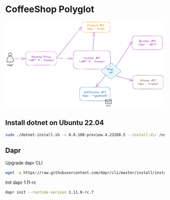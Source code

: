 # CoffeeShop Polyglot

![coffeeshop-polyglot-highlevelarchirecture](assets/coffeeshop-polyglot-highlevelarchirecture.png)

## Install dotnet on Ubuntu 22.04

```sh
sudo ./dotnet-install.sh -v 8.0.100-preview.4.23260.5 --install-dir /usr/share/dotnet
```

## Dapr

Upgrade dapr CLI

```sh
wget -q https://raw.githubusercontent.com/dapr/cli/master/install/install.sh -O - | /bin/bash -s 1.11.0-rc.2
```

Init dapr 1.11-rc

```sh
dapr init --runtime-version 1.11.0-rc.7
```